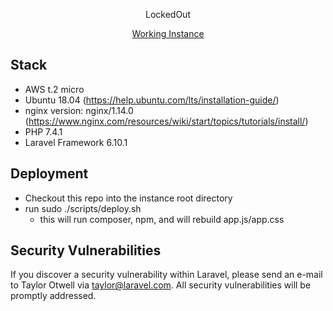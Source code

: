 <p align="center">LockedOut</p>

<p align="center">
<a href="http://18.222.232.116/?tiles=10" alt="Build Status">Working Instance</a>
</p>

## Stack

- AWS t.2 micro
- Ubuntu 18.04 (https://help.ubuntu.com/lts/installation-guide/)
- nginx version: nginx/1.14.0 (https://www.nginx.com/resources/wiki/start/topics/tutorials/install/)
- PHP 7.4.1 
- Laravel Framework 6.10.1

## Deployment

- Checkout this repo into the instance root directory
- run sudo ./scripts/deploy.sh 
    - this will run composer, npm, and will rebuild app.js/app.css

## Security Vulnerabilities

If you discover a security vulnerability within Laravel, please send an e-mail to Taylor Otwell via [taylor@laravel.com](mailto:taylor@laravel.com). All security vulnerabilities will be promptly addressed.
